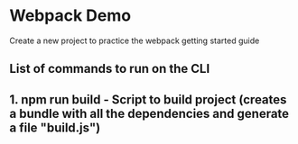 <h1>Webpack Demo</h1>
Create a new project to practice the webpack getting started guide

<h2>List of commands to run on the CLI<h2>
1. npm run build - Script to build project (creates a bundle with all the dependencies and generate a file "build.js")
